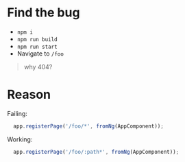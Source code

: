 # Find the bug

- `npm i`
- `npm run build`
- `npm run start`
- Navigate to `/foo`

> why  404?

# Reason

Failing:
```ts
  app.registerPage('/foo/*', fromNg(AppComponent));
```

Working:

```ts
  app.registerPage('/foo/:path*', fromNg(AppComponent));
```
